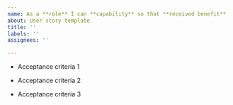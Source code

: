```yaml
---
name: As a **role** I can **capability** so that **received benefit**
about: User story template
title: ''
labels: ''
assignees: ''

---
```


- Acceptance criteria 1

- Acceptance criteria 2

- Acceptance criteria 3
